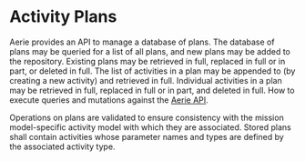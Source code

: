 # Activity Plans

Aerie provides an API to manage a database of plans. The database of plans may be queried for
a list of all plans, and new plans may be added to the repository. Existing plans may be
retrieved in full, replaced in full or in part, or deleted in full. The list of activities 
in a plan may be appended to (by creating a new activity) and retrieved in full. Individual 
activities in a plan may be retrieved in full, replaced in full or in part, and deleted in 
full. How to execute queries and mutations against the [Aerie API](../aerie-api/aerie-graphql-api/).

Operations on plans are validated to ensure consistency with the mission model-specific activity 
model with which they are associated. Stored plans shall contain activities whose parameter 
names and types are defined by the associated activity type.
